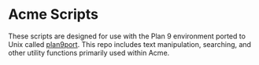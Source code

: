 # Acme Scripts

These scripts are designed for use with the Plan 9 environment ported to Unix called [plan9port](https://9fans.github.io/plan9port/). This repo includes text manipulation, searching, and other utility functions primarily used within Acme.

